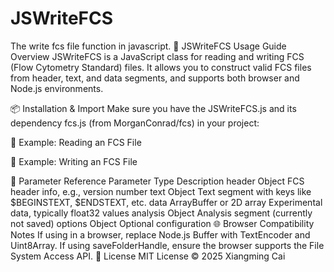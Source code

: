 # JSWriteFCS
The write fcs file function in javascript. 
📄 JSWriteFCS Usage Guide
Overview
JSWriteFCS is a JavaScript class for reading and writing FCS (Flow Cytometry Standard) files. It allows you to construct valid FCS files from header, text, and data segments, and supports both browser and Node.js environments.

📦 Installation & Import
Make sure you have the JSWriteFCS.js and its dependency fcs.js (from MorganConrad/fcs) in your project:


🧪 Example: Reading an FCS File

💾 Example: Writing an FCS File

📘 Parameter Reference
Parameter	Type	Description
header	Object	FCS header info, e.g., version number
text	Object	Text segment with keys like $BEGINSTEXT, $ENDSTEXT, etc.
data	ArrayBuffer or 2D array	Experimental data, typically float32 values
analysis	Object	Analysis segment (currently not saved)
options	Object	Optional configuration
🌐 Browser Compatibility Notes
If using in a browser, replace Node.js Buffer with TextEncoder and Uint8Array.
If using saveFolderHandle, ensure the browser supports the File System Access API.
📄 License
MIT License © 2025 Xiangming Cai
